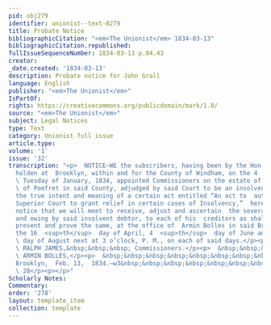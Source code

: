 ```yaml
---
pid: obj279
identifier: unionist--text-0279
title: Probate Notice
bibliographicCitation: "<em>The Unionist</em> 1834-03-13"
bibliographicCitation.republished: 
fullIssueSequenceNumber: 1834-03-13 p.04.43
creator: 
_date.created: '1834-03-13'
description: Probate notice for John Grall
language: English
publisher: "<em>The Unionist</em>"
IsPartOf: 
rights: https://creativecommons.org/publicdomain/mark/1.0/
source: "<em>The Unionist</em>"
subject: Legal Notices
type: Text
category: Unionist full issue
article.type: 
volume: '1'
issue: '32'
transcription: "<p>  NOTICE—WE the subscribers, having been by the Hon. Superior Court,
  holden at  Brooklyn, within and for the County of Windham, on the 4  <sup>th</sup>
  \ Tuesday of January, 1834, appointed Commissioners on the estate of JOHN GRALL,
  \ of Pomfret in said County, adjudged by said Court to be an insolvent debtor,  within
  the true intent and meaning of a certain act entitled “An act to  authorize the
  Superior Court to grant relief in certain cases of Insolvency,”  hereby give public
  notice that we will meet to receive, adjust and ascertain  the several debts due
  and owing by said insolvent debtor, to each of his  creditors as shall seasonably
  present and prove the same, at the office of  Armin Bolles in said Brooklyn, on
  the 16  <sup>th</sup>  day of April, 4  <sup>th</sup>  day of June and 13  <sup>th</sup>
  \ day of August next at 3 o’clock, P. M., on each of said days.</p><p>  &nbsp;&nbsp;&nbsp;&nbsp;&nbsp;&nbsp;&nbsp;&nbsp;&nbsp;&nbsp;&nbsp;&nbsp;&nbsp;&nbsp;&nbsp;&nbsp;&nbsp;&nbsp;&nbsp;&nbsp;&nbsp;&nbsp;&nbsp;
  \ RALPH JAMES,&nbsp;&nbsp;&nbsp; Commissioners.</p><p>  &nbsp;&nbsp;&nbsp;&nbsp;&nbsp;&nbsp;&nbsp;&nbsp;&nbsp;&nbsp;&nbsp;&nbsp;&nbsp;&nbsp;&nbsp;&nbsp;&nbsp;&nbsp;&nbsp;&nbsp;&nbsp;&nbsp;&nbsp;
  \ ARMIN BOLLES,</p><p>  &nbsp;&nbsp;&nbsp;&nbsp;&nbsp;&nbsp;&nbsp;&nbsp;&nbsp;&nbsp;&nbsp;
  Brooklyn,  Feb. 13,  1834.—w3&nbsp;&nbsp;&nbsp;&nbsp;&nbsp;&nbsp;&nbsp;&nbsp;&nbsp;&nbsp;&nbsp;&nbsp;&nbsp;&nbsp;&nbsp;&nbsp;&nbsp;&nbsp;&nbsp;&nbsp;&nbsp;&nbsp;&nbsp;&nbsp;&nbsp;&nbsp;&nbsp;&nbsp;&nbsp;&nbsp;&nbsp;&nbsp;&nbsp;&nbsp;&nbsp;&nbsp;&nbsp;&nbsp;&nbsp;&nbsp;&nbsp;&nbsp;&nbsp;&nbsp;&nbsp;&nbsp;&nbsp;
  \ 28</p><p></p>"
Scholarly Notes: 
Commentary: 
order: '278'
layout: template_item
collection: template
---
```

